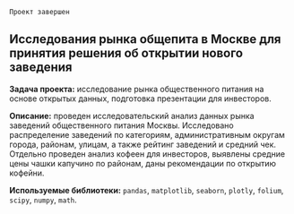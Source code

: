 `Проект завершен`

## Исследования рынка общепита в Москве для принятия решения об открытии нового заведения

**Задача проекта:** исследование рынка общественного питания на основе открытых данных, подготовка презентации для инвесторов.

**Описание:** проведен исследовательский анализ данных рынка заведений общественного питания Москвы. Исследовано распределение заведений по категориям, административным округам города, районам, улицам, а также рейтинг заведений и средний чек. Отдельно проведен анализ кофеен для инвесторов, выявлены средние цены чашки капучино по районам, даны рекомендации по открытию кофейни.

**Используемые библиотеки:**  `pandas`, `matplotlib`, `seaborn`, `plotly`, `folium`, `scipy`, `numpy`, `math`.
